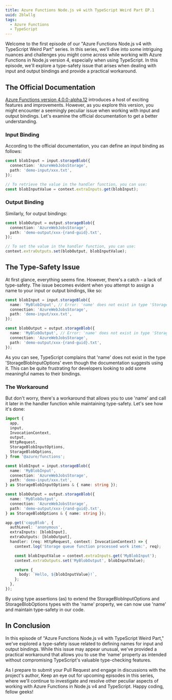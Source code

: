 ```yaml
---
title: Azure Functions Node.js v4 with TypeScript Weird Part EP.1
uuid: 2blwllg
tags:
  - Azure Functions
  - TypeScript
---
```


Welcome to the first episode of our "Azure Functions Node.js v4 with TypeScript Weird Part" series. In this series, we'll dive into some intriguing nuances and challenges you might come across while working with Azure Functions in Node.js version 4, especially when using TypeScript. In this episode, we'll explore a type-safety issue that arises when dealing with input and output bindings and provide a practical workaround.

## The Official Documentation
[Azure Functions version 4.0.0-alpha.12](https://www.npmjs.com/package/@azure/functions/v/4.0.0-alpha.12) introduces a host of exciting features and improvements. However, as you explore this version, you might encounter a seemingly peculiar issue when working with input and output bindings. Let's examine the official documentation to get a better understanding.

### Input Binding
According to the official documentation, you can define an input binding as follows:

```typescript
const blobInput = input.storageBlob({
  connection: 'AzureWebJobsStorage',
  path: 'demo-input/xxx.txt',
});

// To retrieve the value in the handler function, you can use:
const blobInputValue = context.extraInputs.get(blobInput);
```

### Output Binding
Similarly, for output bindings:

```typescript
const blobOutput = output.storageBlob({
  connection: 'AzureWebJobsStorage',
  path: 'demo-output/xxx-{rand-guid}.txt',
});

// To set the value in the handler function, you can use:
context.extraOutputs.set(blobOutput, blobInputValue);
```

## The Type-Safety Issue
At first glance, everything seems fine. However, there's a catch - a lack of type-safety. The issue becomes evident when you attempt to assign a name to your input or output bindings, like so:

```typescript
const blobInput = input.storageBlob({
  name: 'MyBlobInput', // Error: 'name' does not exist in type 'StorageBlobInputOptions'.
  connection: 'AzureWebJobsStorage',
  path: 'demo-input/xxx.txt',
});

const blobOutput = output.storageBlob({
  name: 'MyBlobOutput', // Error: 'name' does not exist in type 'StorageBlobOptions'.
  connection: 'AzureWebJobsStorage',
  path: 'demo-output/xxx-{rand-guid}.txt',
});
```

As you can see, TypeScript complains that 'name' does not exist in the type 'StorageBlobInputOptions' even though the documentation suggests using it. This can be quite frustrating for developers looking to add some meaningful names to their bindings.

### The Workaround
But don't worry, there's a workaround that allows you to use 'name' and call it later in the handler function while maintaining type-safety. Let's see how it's done:

```typescript
import {
  app,
  input,
  InvocationContext,
  output,
  HttpRequest,
  StorageBlobInputOptions,
  StorageBlobOptions,
} from '@azure/functions';

const blobInput = input.storageBlob({
  name: 'MyBlobInput',
  connection: 'AzureWebJobsStorage',
  path: 'demo-input/xxx.txt',
} as StorageBlobInputOptions & { name: string });

const blobOutput = output.storageBlob({
  name: 'MyBlobOutput',
  connection: 'AzureWebJobsStorage',
  path: 'demo-output/xxx-{rand-guid}.txt',
} as StorageBlobOptions & { name: string });

app.get('copyBlob', {
  authLevel: 'anonymous',
  extraInputs: [blobInput],
  extraOutputs: [blobOutput],
  handler: (req: HttpRequest, context: InvocationContext) => {
    context.log('Storage queue function processed work item:', req);

    const blobInputValue = context.extraInputs.get('MyBlobInput');
    context.extraOutputs.set('MyBlobOutput', blobInputValue);

    return {
      body: `Hello, ${blobInputValue}!`,
    };
  },
});
```

By using type assertions (as) to extend the StorageBlobInputOptions and StorageBlobOptions types with the 'name' property, we can now use 'name' and maintain type-safety in our code.

## In Conclusion
In this episode of "Azure Functions Node.js v4 with TypeScript Weird Part," we've explored a type-safety issue related to defining names for input and output bindings. While this issue may appear unusual, we've provided a practical workaround that allows you to use the 'name' property as intended without compromising TypeScript's valuable type-checking features.

As I prepare to submit your Pull Request and engage in discussions with the project's author, Keep an eye out for upcoming episodes in this series, where we'll continue to investigate and resolve other peculiar aspects of working with Azure Functions in Node.js v4 and TypeScript. Happy coding, fellow geeks!